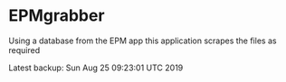 # EPMgrabber
Using a database from the EPM app this application scrapes the files as required


Latest backup: Sun Aug 25 09:23:01 UTC 2019
